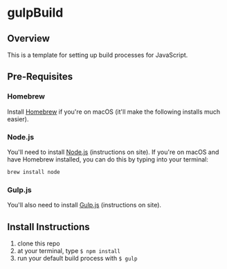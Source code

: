 # gulpBuild

## Overview

This is a template for setting up build processes for JavaScript.

## Pre-Requisites

### Homebrew

Install [Homebrew](https://brew.sh/) if you're on macOS (it'll make the following installs much easier).

### Node.js

You'll need to install [Node.js](https://nodejs.org/en/) (instructions on site). If you're on macOS and have Homebrew installed, you can do this by typing into your terminal:

```bash
brew install node
```

### Gulp.js

You'll also need to install [Gulp.js](https://gulpjs.com/) (instructions on site).

## Install Instructions

1. clone this repo
2. at your terminal, type `$ npm install`
3. run your default build process with `$ gulp`